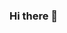 ### Hi there 👋

<!--
**Croo-Z/Croo-Z** is a ✨ _special_ ✨ repository because its `README.md` (this file) appears on your GitHub profile.
![C++](https://img.shields.io/badge/-C++-2C41CB?style=for-the-badge&logo=C%2B%2B&logoColor=white)
Here are some ideas to get you started:

- 🔭 I’m currently working on ...
- 🌱 I’m currently learning ...
- 👯 I’m looking to collaborate on ...
- 🤔 I’m looking for help with ...
- 💬 Ask me about ...
- 📫 How to reach me: ...
- 😄 Pronouns: ...
- ⚡ Fun fact: ...
-->
